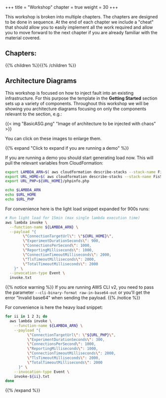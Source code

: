 +++
title = "Workshop"
chapter = true
weight = 30
+++

This workshop is broken into multiple chapters. The chapters are designed to be done in sequence. At the end of each chapter we include a "cheat" that should allow you to easily implement all the work required and allow you to move forward to the next chapter if you are already familiar with the material covered.

## Chapters:

{{% children %}}{{% /children %}}

## Architecture Diagrams

This workshop is focused on how to inject fault into an existing infrastructure. For this purpose the template in the **Getting Started** section sets up a variety of components. Throughout this workshop we will be showing you architecture diagrams focusing on only the components relevant to the section, e.g.:

{{< img "BasicASG.png" "Image of architecture to be injected with chaos" >}}

You can click on these images to enlarge them.

{{% expand "Click to expand if you are running a demo" %}}

If you are running a demo you should start generating load now. This will pull the relevant variables from CloudFormation:

```bash
export LAMBDA_ARN=$( aws cloudformation describe-stacks --stack-name FisStackLoadGen --query "Stacks[*].Outputs[?OutputKey=='LoadGenArn'].OutputValue" --output text )
export URL_HOME=$( aws cloudformation describe-stacks --stack-name FisStackAsg --query "Stacks[*].Outputs[?OutputKey=='FisAsgUrl'].OutputValue" --output text )
export URL_PHP=${URL_HOME}/phpinfo.php

echo $LAMBDA_ARN
echo $URL_HOME
echo $URL_PHP
```

For convenience here is the light load snippet expanded for 900s runs:

```bash
# Run light load for 15min (max single lambda execution time)
aws lambda invoke \
  --function-name ${LAMBDA_ARN} \
  --payload "{
        \"ConnectionTargetUrl\": \"${URL_HOME}\", 
        \"ExperimentDurationSeconds\": 900,
        \"ConnectionsPerSecond\": 1000,
        \"ReportingMilliseconds\": 1000,
        \"ConnectionTimeoutMilliseconds\": 2000,
        \"TlsTimeoutMilliseconds\": 2000,
        \"TotalTimeoutMilliseconds\": 2000
    }" \
  --invocation-type Event \
  invoke.txt 
```

{{% notice warning %}}
If you are running AWS CLI v2, you need to pass the parameter `--cli-binary-format raw-in-base64-out` or you'll get the error "Invalid base64" when sending the payload.
{{% /notice %}}


For convenience is here the heavy load snippet:

```bash
for ii in 1 2 3; do
  aws lambda invoke \
    --function-name ${LAMBDA_ARN} \
    --payload "{
          \"ConnectionTargetUrl\": \"${URL_PHP}\", 
          \"ExperimentDurationSeconds\": 300,
          \"ConnectionsPerSecond\": 1000,
          \"ReportingMilliseconds\": 1000,
          \"ConnectionTimeoutMilliseconds\": 2000,
          \"TlsTimeoutMilliseconds\": 2000,
          \"TotalTimeoutMilliseconds\": 2000
      }" \
    --invocation-type Event \
    invoke-${ii}.txt 
done
```

{{% /expand %}}
